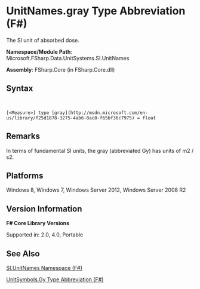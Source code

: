 # UnitNames.gray Type Abbreviation (F#)

The SI unit of absorbed dose.

**Namespace/Module Path**: Microsoft.FSharp.Data.UnitSystems.SI.UnitNames

**Assembly**: FSharp.Core (in FSharp.Core.dll)


## Syntax


```


[<Measure>] type [gray](http://msdn.microsoft.com/en-us/library/f25d1878-3275-4ab6-8ac8-f65bf36c7975) = float

```



## Remarks
In terms of fundamental SI units, the gray (abbreviated Gy) has units of m2 / s2.


## Platforms
Windows 8, Windows 7, Windows Server 2012, Windows Server 2008 R2


## Version Information
**F# Core Library Versions**

Supported in: 2.0, 4.0, Portable




## See Also
[SI.UnitNames Namespace &#40;F&#35;&#41;](SI.UnitNames+Namespace+%28FSharp%29.md)

[UnitSymbols.Gy Type Abbreviation &#40;F&#35;&#41;](UnitSymbols.Gy+Type+Abbreviation+%28FSharp%29.md)

